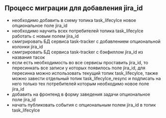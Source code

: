 ## Процесс миграции для добавления jira_id
- необходимо добавить в схему топика task_lifecylce новое опциональное поле jira_id
- необходимо научить всех потребителей топика task_lifecylce работать с новым полем jira_id
- смигрировать БД сервиса task-tracker c добавлением опциональной колонки jira_id
- смигрировать БД сервиса task-tracker с бэкфиллом jira_id из названия тасок
- если есть необходимость во все сервисы проставить jira_id, то пересинкать все записи у которых появилось 
поле jira_id, для пересинка можно использовать текущий топик task_lifecylce, также можно завести отдельный 
топик task_lifecylce_resync и подписать на него только тех потребителей которым необходимо новое поле jira_id
- добавить на фронтенд в форму заведения задачи опциональное поле jira_id
- начать публиковать события с опциональным полем jira_id в топик task_lifecylce
